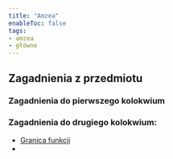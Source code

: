 ```yaml
---
title: "Amzea"
enableToc: false
tags:
- amzea
- główne
---
```

## Zagadnienia z przedmiotu

### Zagadnienia do pierwszego kolokwium

### Zagadnienia do drugiego kolokwium:

- [Granica funkcji](I%20semestr/Amzea/II%20kolokwium/Granica%20funkcji.md)
- 